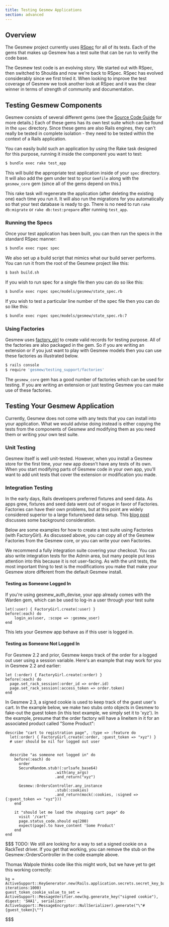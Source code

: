 ```yaml
---
title: Testing Gesmew Applications
section: advanced
---
```


## Overview

The Gesmew project currently uses [RSpec](http://rspec.info) for all of its tests. Each of the gems that makes up Gesmew has a test suite that can be run to verify the code base.

The Gesmew test code is an evolving story. We started out with RSpec, then switched to Shoulda and now we're back to RSpec. RSpec has evolved considerably since we first tried it. When looking to improve the test coverage of Gesmew we took another look at RSpec and it was the clear winner in terms of strength of community and documentation.

## Testing Gesmew Components

Gesmew consists of several different gems (see the [Source Code Guide](navigating#layout-and-structure) for more details.) Each of these gems has its own test suite which can be found in the `spec` directory. Since these gems are also Rails engines, they can't really be tested in complete isolation - they need to be tested within the context of a Rails application.

You can easily build such an application by using the Rake task designed for this purpose, running it inside the component you want to test:

```bash
$ bundle exec rake test_app
```

This will build the appropriate test application inside of your `spec` directory. It will also add the gem under test to your `Gemfile` along with the `gesmew_core` gem (since all of the gems depend on this.)

This rake task will regenerate the application (after deleting the existing one) each time you run it. It will also run the migrations for you automatically so that your test database is ready to go. There is no need to run `rake db:migrate` or `rake db:test:prepare` after running `test_app`.

### Running the Specs

Once your test application has been built, you can then run the specs in the standard RSpec manner:

```bash
$ bundle exec rspec spec
```

We also set up a build script that mimics what our build server performs. You can run it from the root of the Gesmew project like this:

```bash
$ bash build.sh
```

If you wish to run spec for a single file then you can do so like this:

```bash
$ bundle exec rspec spec/models/gesmew/state_spec.rb
```

If you wish to test a particular line number of the spec file then you can do so like this:

```bash
$ bundle exec rspec spec/models/gesmew/state_spec.rb:7
```

### Using Factories

Gesmew uses [factory_girl](https://github.com/thoughtbot/factory_girl) to create valid records for testing purpose. All of the factories are also packaged in the gem. So if you are writing an extension or if you just want to play with Gesmew models then you can use these factories as illustrated below.

```bash
$ rails console
$ require 'gesmew/testing_support/factories'
```

The `gesmew_core` gem has a good number of factories which can be used for testing. If you are writing an extension or just testing Gesmew you can make use of these factories.

## Testing Your Gesmew Application

Currently, Gesmew does not come with any tests that you can install into your application. What we would advise doing instead is either copying the tests from the components of Gesmew and modifying them as you need them or writing your own test suite.

### Unit Testing

Gesmew itself is well unit-tested. However, when you install a Gesmew store for the first time, your new app doesn't have any tests of its own. When you start modifying parts of Gesmew code in your own app, you'll want to add unit tests that cover the extension or modification you made.

### Integration Testing

In the early days, Rails developers preferred fixtures and seed data. As apps grew, fixtures and seed data went out of vogue in favor of Factories. Factories can have their own problems, but at this point are widely considered superior to a large fixture/seed data setup. This [blog post](https://semaphoreci.com/blog/2014/01/14/rails-testing-antipatterns-fixtures-and-factories.html) discusses some background consideration.

Below are some examples for how to create a test suite using Factories (with FactoryGirl). As discussed above, you can copy all of the Gesmew Factories from the Gesmew core, or you can write your own Factories. 

We recommend a fully integration suite covering your checkout. You can also write integration tests for the Admin area, but many people put less attention into this because it is not user-facing. As with the unit tests, the most important thing to test is the modifications you make that make your Gesmew store different from the default Gesmew install.

 

#### Testing as Someone Logged In

If you're using gesmew_auth_devise, your app already comes with the Warden gem, which can be used to log-in a user through your test suite

```
let(:user) { FactoryGirl.create(:user) }
before(:each) do
	login_as(user, :scope => :gesmew_user)
end
```

This lets your Gesmew app behave as if this user is logged in.


#### Testing as Someone Not Logged In

For Gesmew 2.2 and prior, Gesmew keeps track of the order for a logged out user using a session variable. Here's an example that may work for you in Gesmew 2.2 and earlier:

```
let (:order) { FactoryGirl.create(:order) }
before(:each) do
  page.set_rack_session(:order_id => order.id)
  page.set_rack_session(:access_token => order.token)
end
```

In Gesmew 2.3, a signed cookie is used to keep track of the guest user's cart. In the example below, we make two stubs onto objects in Gesmew to fake-out the guest token (in this text example, we simply set it to 'xyz'). In the example, presume that the order factory will have a lineitem in it for an associated product called "Some Product":

```
describe "cart to registration page", :type => :feature do
  let(:order) { FactoryGirl.create(:order, :guest_token => "xyz") }
  # user should be nil for logged out user


  describe "as someone not logged in" do
    before(:each) do
      order
      SecureRandom.stub!(:urlsafe_base64)
                      .with(any_args)
                      .and_return("xyz")

      Gesmew::OrdersController.any_instance
                      .stub(:cookies)
                      .and_return(mock(:cookies, :signed => {:guest_token => "xyz"}))
    end

    it "should let me load the shopping cart page" do
      visit '/cart'
      page.status_code.should eq(200)
      expect(page).to have_content 'Some Product'
    end
end
```

$$$
TODO: We still are looking for a way to set a signed cookie on a RackTest driver. If you get that working, you can remove the stub on the Gesmew::OrdersController in the code example above.

Thomas Walpole thinks code like this might work, but we have yet to get this working correctly: 
```
kg = ActiveSupport::KeyGenerator.new(Rails.application.secrets.secret_key_base, iterations:1000)
guest_token_cookie_value_to_set = ActiveSupport::MessageVerifier.new(kg.generate_key("signed cookie"), digest: 'SHA1', serializer: ActiveSupport::MessageEncryptor::NullSerializer).generate("\"#{guest_token}\"")
```
$$$

